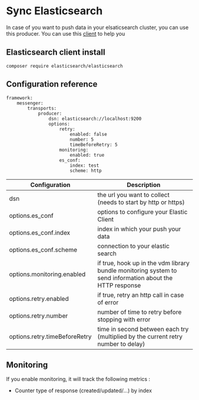 # Sync Elasticsearch

In case of you want to push data in your elsaticsearch cluster, you can use this producer. You can use this [client](https://www.elastic.co/guide/en/elasticsearch/client/php-api/current/index.html) to help you

## Elasticsearch client install

```
composer require elasticsearch/elasticsearch
```

## Configuration reference

```
framework:
    messenger:
        transports:
            producer:
                dsn: elasticsearch://localhost:9200
                options:
                    retry: 
                        enabled: false
                        number: 5
                        timeBeforeRetry: 5
                    monitoring:
                        enabled: true
                    es_conf:
                        index: test
                        scheme: http
```

Configuration | Description
--- | ---
dsn | the url you want to collect (needs to start by http or https)
options.es_conf | options to configure your Elastic Client
options.es_conf.index | index in which your push your data
options.es_conf.scheme | connection to your elastic search
options.monitoring.enabled | if true, hook up in the vdm library bundle monitoring system to send information about the HTTP response
options.retry.enabled | if true, retry an http call in case of error
options.retry.number | number of time to retry before stopping with error
options.retry.timeBeforeRetry | time in second between each try (multiplied by the current retry number to delay)

## Monitoring

If you enable monitoring, it will track the following metrics :

* Counter type of response (created/updated/...) by index
